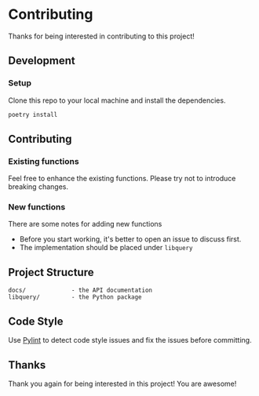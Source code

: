 # Contributing

Thanks for being interested in contributing to this project!

## Development 

### Setup

Clone this repo to your local machine and install the dependencies.

```bash
poetry install
```

## Contributing

### Existing functions

Feel free to enhance the existing functions. Please try not to introduce breaking changes.

### New functions

There are some notes for adding new functions

- Before you start working, it's better to open an issue to discuss first.
- The implementation should be placed under `libquery`

## Project Structure

```
docs/             - the API documentation
libquery/         - the Python package
```

## Code Style

Use [Pylint](https://github.com/pylint-dev/pylint) to detect code style issues and fix the issues before committing.

## Thanks

Thank you again for being interested in this project! You are awesome!
